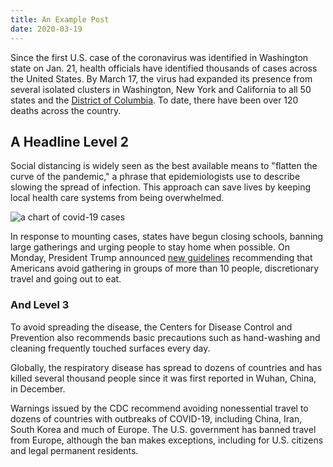 ```yaml
---
title: An Example Post
date: 2020-03-19
---
```


Since the first U.S. case of the coronavirus was identified in Washington state on Jan. 21, health officials have identified thousands of cases across the United States. By March 17, the virus had expanded its presence from several isolated clusters in Washington, New York and California to all 50 states and the [District of Columbia](). To date, there have been over 120 deaths across the country.

## A Headline Level 2

Social distancing is widely seen as the best available means to "flatten the curve of the pandemic," a phrase that epidemiologists use to describe slowing the spread of infection. This approach can save lives by keeping local health care systems from being overwhelmed.

![a chart of covid-19 cases](/static/images/chart.jpg)

In response to mounting cases, states have begun closing schools, banning large gatherings and urging people to stay home when possible. On Monday, President Trump announced [new guidelines]() recommending that Americans avoid gathering in groups of more than 10 people, discretionary travel and going out to eat.

### And Level 3

To avoid spreading the disease, the Centers for Disease Control and Prevention also recommends basic precautions such as hand-washing and cleaning frequently touched surfaces every day.

Globally, the respiratory disease has spread to dozens of countries and has killed several thousand people since it was first reported in Wuhan, China, in December.

Warnings issued by the CDC recommend avoiding nonessential travel to dozens of countries with outbreaks of COVID-19, including China, Iran, South Korea and much of Europe. The U.S. government has banned travel from Europe, although the ban makes exceptions, including for U.S. citizens and legal permanent residents.